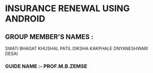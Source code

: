 # INSURANCE RENEWAL USING ANDROID
## GROUP MEMBER'S NAMES :
SWATI BHAGAT
KHUSHAL PATIL
DIKSHA KAKPHALE
DNYANESHWARI DESAI

### GUIDE NAME :- PROF.M.B.ZEMSE
